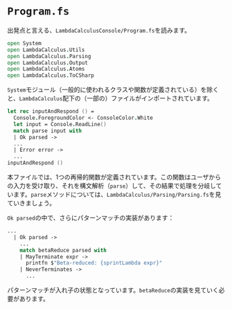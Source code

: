 # `Program.fs`

出発点と言える、`LambdaCalculusConsole/Program.fs`を読みます。

```fs
open System
open LambdaCalculus.Utils
open LambdaCalculus.Parsing
open LambdaCalculus.Output
open LambdaCalculus.Atoms
open LambdaCalculus.ToCSharp
```

`System`モジュール（一般的に使われるクラスや関数が定義されている）を除くと、`LambdaCalculus`配下の（一部の）ファイルがインポートされています。

```fs
let rec inputAndRespond () =
  Console.ForegroundColor <- ConsoleColor.White
  let input = Console.ReadLine()
  match parse input with
  | Ok parsed ->
  ...
  | Error error ->
  ...
inputAndRespond ()
```

本ファイルでは、1つの再帰的関数が定義されています。この関数はユーザからの入力を受け取り、それを構文解析（`parse`）して、その結果で処理を分岐しています。`parse`メソッドについては、`LambdaCalculus/Parsing/Parsing.fs`を見ていきましょう。

`Ok parsed`の中で、さらにパターンマッチの実装があります：

```fs
...
  | Ok parsed ->
    ...
    match betaReduce parsed with
    | MayTerminate expr ->
      printfn $"Beta-reduced: {sprintLambda expr}"
    | NeverTerminates ->
      ...
```

パターンマッチが入れ子の状態となっています。`betaReduce`の実装を見ていく必要があります。
